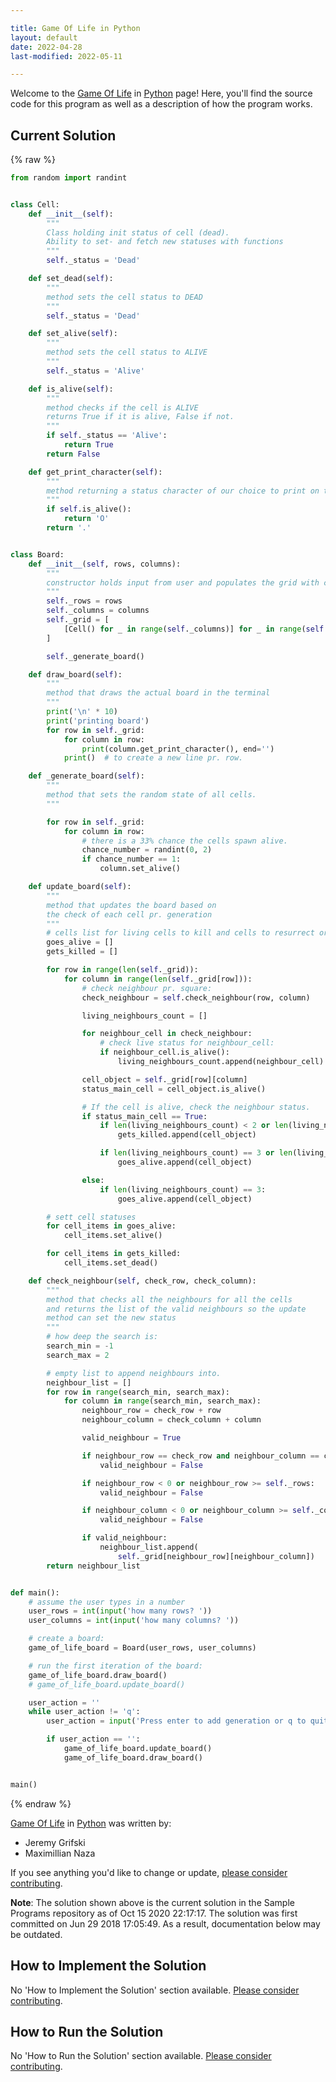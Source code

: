 ```yaml
---

title: Game Of Life in Python
layout: default
date: 2022-04-28
last-modified: 2022-05-11

---
```


Welcome to the [Game Of Life](https://sampleprograms.io/projects/game-of-life) in [Python](https://sampleprograms.io/languages/python) page! Here, you'll find the source code for this program as well as a description of how the program works.

## Current Solution

{% raw %}

```python
from random import randint


class Cell:
    def __init__(self):
        """
        Class holding init status of cell (dead).
        Ability to set- and fetch new statuses with functions
        """
        self._status = 'Dead'

    def set_dead(self):
        """
        method sets the cell status to DEAD
        """
        self._status = 'Dead'

    def set_alive(self):
        """
        method sets the cell status to ALIVE
        """
        self._status = 'Alive'

    def is_alive(self):
        """
        method checks if the cell is ALIVE
        returns True if it is alive, False if not.
        """
        if self._status == 'Alive':
            return True
        return False

    def get_print_character(self):
        """
        method returning a status character of our choice to print on the board
        """
        if self.is_alive():
            return 'O'
        return '.'


class Board:
    def __init__(self, rows, columns):
        """
        constructor holds input from user and populates the grid with cells.
        """
        self._rows = rows
        self._columns = columns
        self._grid = [
            [Cell() for _ in range(self._columns)] for _ in range(self._rows)
        ]

        self._generate_board()

    def draw_board(self):
        """
        method that draws the actual board in the terminal
        """
        print('\n' * 10)
        print('printing board')
        for row in self._grid:
            for column in row:
                print(column.get_print_character(), end='')
            print()  # to create a new line pr. row.

    def _generate_board(self):
        """
        method that sets the random state of all cells.
        """

        for row in self._grid:
            for column in row:
                # there is a 33% chance the cells spawn alive.
                chance_number = randint(0, 2)
                if chance_number == 1:
                    column.set_alive()

    def update_board(self):
        """
        method that updates the board based on
        the check of each cell pr. generation
        """
        # cells list for living cells to kill and cells to resurrect or keep alive
        goes_alive = []
        gets_killed = []

        for row in range(len(self._grid)):
            for column in range(len(self._grid[row])):
                # check neighbour pr. square:
                check_neighbour = self.check_neighbour(row, column)

                living_neighbours_count = []

                for neighbour_cell in check_neighbour:
                    # check live status for neighbour_cell:
                    if neighbour_cell.is_alive():
                        living_neighbours_count.append(neighbour_cell)

                cell_object = self._grid[row][column]
                status_main_cell = cell_object.is_alive()

                # If the cell is alive, check the neighbour status.
                if status_main_cell == True:
                    if len(living_neighbours_count) < 2 or len(living_neighbours_count) > 3:
                        gets_killed.append(cell_object)

                    if len(living_neighbours_count) == 3 or len(living_neighbours_count) == 2:
                        goes_alive.append(cell_object)

                else:
                    if len(living_neighbours_count) == 3:
                        goes_alive.append(cell_object)

        # sett cell statuses
        for cell_items in goes_alive:
            cell_items.set_alive()

        for cell_items in gets_killed:
            cell_items.set_dead()

    def check_neighbour(self, check_row, check_column):
        """
        method that checks all the neighbours for all the cells
        and returns the list of the valid neighbours so the update
        method can set the new status
        """
        # how deep the search is:
        search_min = -1
        search_max = 2

        # empty list to append neighbours into.
        neighbour_list = []
        for row in range(search_min, search_max):
            for column in range(search_min, search_max):
                neighbour_row = check_row + row
                neighbour_column = check_column + column

                valid_neighbour = True

                if neighbour_row == check_row and neighbour_column == check_column:
                    valid_neighbour = False

                if neighbour_row < 0 or neighbour_row >= self._rows:
                    valid_neighbour = False

                if neighbour_column < 0 or neighbour_column >= self._columns:
                    valid_neighbour = False

                if valid_neighbour:
                    neighbour_list.append(
                        self._grid[neighbour_row][neighbour_column])
        return neighbour_list


def main():
    # assume the user types in a number
    user_rows = int(input('how many rows? '))
    user_columns = int(input('how many columns? '))

    # create a board:
    game_of_life_board = Board(user_rows, user_columns)

    # run the first iteration of the board:
    game_of_life_board.draw_board()
    # game_of_life_board.update_board()

    user_action = ''
    while user_action != 'q':
        user_action = input('Press enter to add generation or q to quit:')

        if user_action == '':
            game_of_life_board.update_board()
            game_of_life_board.draw_board()


main()
```

{% endraw %}

[Game Of Life](https://sampleprograms.io/projects/game-of-life) in [Python](https://sampleprograms.io/languages/python) was written by:

- Jeremy Grifski
- Maximillian Naza

If you see anything you'd like to change or update, [please consider contributing](https://github.com/TheRenegadeCoder/sample-programs).

**Note**: The solution shown above is the current solution in the Sample Programs repository as of Oct 15 2020 22:17:17. The solution was first committed on Jun 29 2018 17:05:49. As a result, documentation below may be outdated.

## How to Implement the Solution

No 'How to Implement the Solution' section available. [Please consider contributing](https://github.com/TheRenegadeCoder/sample-programs-website).

## How to Run the Solution

No 'How to Run the Solution' section available. [Please consider contributing](https://github.com/TheRenegadeCoder/sample-programs-website).